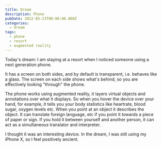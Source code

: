 ```yaml
---
title: Dream
description: Phone
pubDate: 2022-05-23T00:00:00.000Z
categories:
  - dream
tags:
  - phone
  - resort
  - augmented reality
---
```


Today's dream: I am staying at a resort when I noticed someone using a next generation phone.

It has a screen on both sides, and by default is transparent, i.e. behaves like a glass. The screen on each side shows what's behind, so you are effectively looking "through" the phone.

The phone works using augmented reality, it layers virtual objects and annotations over what it displays. So when you hover the device over your hand, for example, it tells you your body statistics like heartrate, blood sugar, oxygen levels etc. When you point at an object it describes the object. It can translate foreign language, etc if you point it towards a piece of paper or sign. If you hold it between yourself and another person, it can act as a simultaneous translator and interpreter.

I thought it was an interesting device. In the dream, I was still using my iPhone X, so I feel positively ancient.
